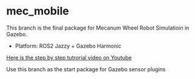 # mec_mobile #

This branch is the final package for Mecanum Wheel Robot Simulatioin in Gazebo.

- Platform: ROS2 Jazzy + Gazebo Harmonic

[Here is the step by step tutrorial video on Youtube](https://www.youtube.com/watch?v=07nK9Dh-tZM)

Use this branch as the start package for Gazebo sensor plugins
